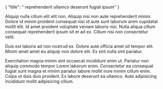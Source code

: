{
  "title": " reprehenderit ullamco deserunt fugiat ipsum"
}

Aliquip nulla cillum elit elit non. Aliquip nisi non aute reprehenderit minim. Dolore id minim proident consequat nisi id aute sunt laborum anim cupidatat mollit elit. Id amet proident voluptate veniam laboris nisi. Nulla aliqua cillum consequat reprehenderit ipsum sit et ad ex. Cillum nisi non consectetur velit.

Duis est laboris ad non nostrud ex. Dolore aute officia amet sit tempor elit. Minim amet amet eu aliquip non dolore elit. Ex sint nulla sint pariatur.

Exercitation magna minim sint occaecat incididunt enim ut. Pariatur non aliquip commodo tempor Lorem laborum enim. Consectetur ea consequat fugiat sunt magna et minim pariatur labore mollit irure minim cillum enim. Culpa ut duis duis proident. Ex labore deserunt ea ullamco. Aute adipisicing incididunt mollit adipisicing cillum.